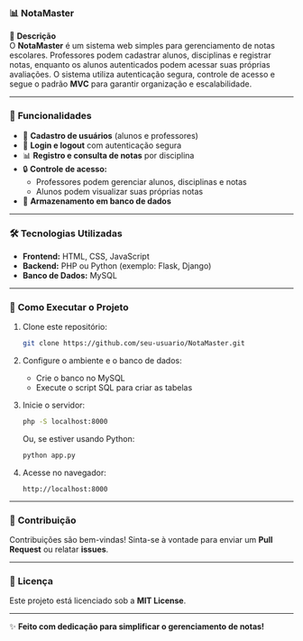 ### 📊 **NotaMaster**  

📄 **Descrição**  
O **NotaMaster** é um sistema web simples para gerenciamento de notas escolares. Professores podem cadastrar alunos, disciplinas e registrar notas, enquanto os alunos autenticados podem acessar suas próprias avaliações. O sistema utiliza autenticação segura, controle de acesso e segue o padrão **MVC** para garantir organização e escalabilidade.  

---

### 🚀 **Funcionalidades**  
- 📌 **Cadastro de usuários** (alunos e professores)  
- 🔐 **Login e logout** com autenticação segura  
- 📊 **Registro e consulta de notas** por disciplina  
- 🔒 **Controle de acesso:**  
   - Professores podem gerenciar alunos, disciplinas e notas  
   - Alunos podem visualizar suas próprias notas  
- 💾 **Armazenamento em banco de dados**  

---

### 🛠️ **Tecnologias Utilizadas**  
- **Frontend:** HTML, CSS, JavaScript  
- **Backend:** PHP ou Python (exemplo: Flask, Django)  
- **Banco de Dados:** MySQL  

---

### 📂 **Como Executar o Projeto**  

1. Clone este repositório:  
   ```bash
   git clone https://github.com/seu-usuario/NotaMaster.git
   ```

2. Configure o ambiente e o banco de dados:  
   - Crie o banco no MySQL  
   - Execute o script SQL para criar as tabelas  

3. Inicie o servidor:  
   ```bash
   php -S localhost:8000
   ```  
   Ou, se estiver usando Python:  
   ```bash
   python app.py
   ```

4. Acesse no navegador:  
   ```
   http://localhost:8000
   ```

---

### 📧 **Contribuição**  
Contribuições são bem-vindas! Sinta-se à vontade para enviar um **Pull Request** ou relatar **issues**.  

---

### 📜 **Licença**  
Este projeto está licenciado sob a **MIT License**.  

---

✨ **Feito com dedicação para simplificar o gerenciamento de notas!**
